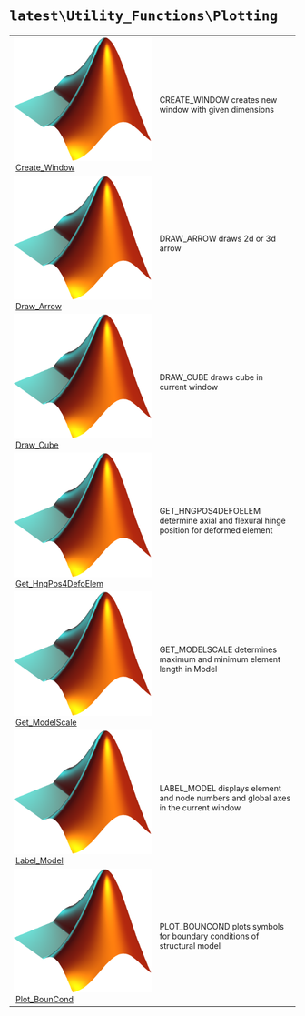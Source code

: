 <!-- <!DOCTYPE html> -->
<!-- <html lang="en"> -->
<!-- <body> -->
<!-- <a name="_top"></a>
<table width="100%"><tr><td align="left"><a href="../../../_index.md"><img alt="<" border="0" src="../../../left.png">&nbsp;Master index</a></td>
<td align="right"><a href="_index.md">Index for `latest\Utility_Functions\Plotting`&nbsp;<img alt=">" border="0" src="../../../right.png"></a></td></tr></table> -->

# `latest\Utility_Functions\Plotting`

<table>
<tr><td><img src="../../../matlab_logo.png" alt="icon name" class="icon">&nbsp;<a href="Create_Window">Create_Window</a></td><td>CREATE_WINDOW creates new window with given dimensions </td></tr><tr><td><img src="../../../matlab_logo.png" alt="icon name" class="icon">&nbsp;<a href="Draw_Arrow">Draw_Arrow</a></td><td>DRAW_ARROW draws 2d or 3d arrow </td></tr><tr><td><img src="../../../matlab_logo.png" alt="icon name" class="icon">&nbsp;<a href="Draw_Cube">Draw_Cube</a></td><td>DRAW_CUBE draws cube in current window </td></tr><tr><td><img src="../../../matlab_logo.png" alt="icon name" class="icon">&nbsp;<a href="Get_HngPos4DefoElem">Get_HngPos4DefoElem</a></td><td>GET_HNGPOS4DEFOELEM determine axial and flexural hinge position for deformed element </td></tr><tr><td><img src="../../../matlab_logo.png" alt="icon name" class="icon">&nbsp;<a href="Get_ModelScale">Get_ModelScale</a></td><td>GET_MODELSCALE determines maximum and minimum element length in Model </td></tr><tr><td><img src="../../../matlab_logo.png" alt="icon name" class="icon">&nbsp;<a href="Label_Model">Label_Model</a></td><td>LABEL_MODEL displays element and node numbers and global axes in the current window </td></tr><tr><td><img src="../../../matlab_logo.png" alt="icon name" class="icon">&nbsp;<a href="Plot_BounCond">Plot_BounCond</a></td><td>PLOT_BOUNCOND plots symbols for boundary conditions of structural model </td></tr></table>




<!-- <hr><address>Generated on Thu 28-Jan-2021 18:22:44 by <strong><a href="http://www.artefact.tk/software/matlab/m2html/" title="Matlab Documentation in HTML">m2html</a></strong> &copy; 2005</address> -->
<!-- </body> -->
<!-- </html> -->